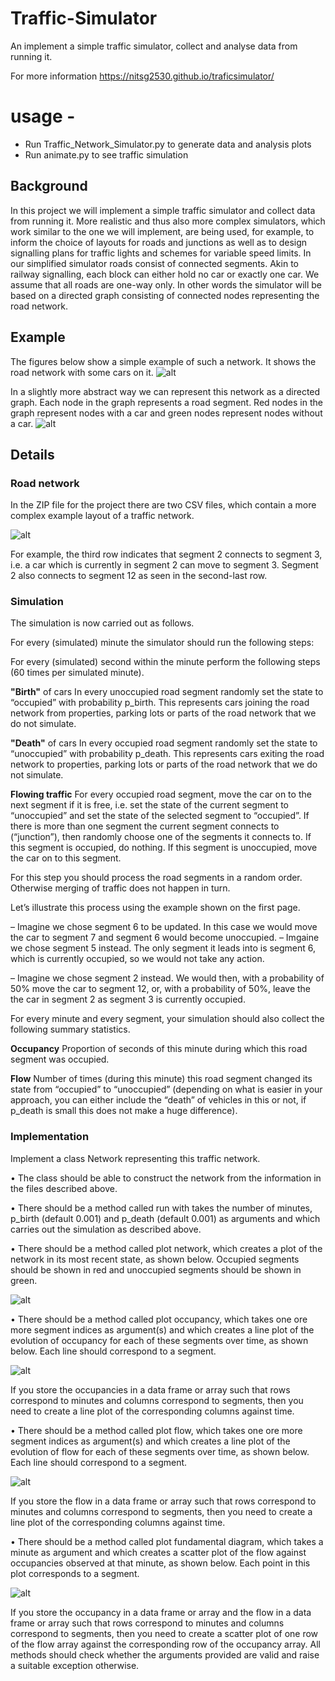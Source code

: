 # Traffic-Simulator
An implement a simple traffic simulator, collect and analyse data from running it. 

For more information https://nitsg2530.github.io/traficsimulator/
# **usage -**
* Run Traffic_Network_Simulator.py to generate data and analysis plots
* Run animate.py to see traffic simulation 
## Background
In this project we will implement a simple traffic simulator and collect data from running it. More realistic and thus also more
complex simulators, which work similar to the one we will implement, are being used, for example, to inform the choice of
layouts for roads and junctions as well as to design signalling plans for traffic lights and schemes for variable speed limits.
In our simplified simulator roads consist of connected segments. Akin to railway signalling, each block can either hold no car
or exactly one car. We assume that all roads are one-way only. In other words the simulator will be based on a directed graph
consisting of connected nodes representing the road network.

## Example
The figures below show a simple example of such a network. It shows the road network with some cars on it.
![alt](https://nitsg2530.github.io/images/TrafficSimulator/EG1.PNG)

In a slightly more abstract way we can represent this network as a directed graph. Each node in the graph represents a road
segment. Red nodes in the graph represent nodes with a car and green nodes represent nodes without a car.
![alt](https://nitsg2530.github.io/images/TrafficSimulator/EG2.PNG)

## Details
### Road network
In the ZIP file for the project there are two CSV files, which contain a more complex example layout of a traffic network.

![alt](https://nitsg2530.github.io/images/TrafficSimulator/Node_edges.PNG)

For example, the third row indicates that segment 2 connects to segment 3, i.e. a car which is currently in segment 2
can move to segment 3. Segment 2 also connects to segment 12 as seen in the second-last row.

### Simulation
The simulation is now carried out as follows.

For every (simulated) minute the simulator should run the following steps:

For every (simulated) second within the minute perform the following steps (60 times per simulated minute).

**"Birth"** of cars In every unoccupied road segment randomly set the state to “occupied” with probability p_birth. This
represents cars joining the road network from properties, parking lots or parts of the road network that we do not
simulate.

**"Death"** of cars In every occupied road segment randomly set the state to “unoccupied” with probability p_death. This
represents cars exiting the road network to properties, parking lots or parts of the road network that we do not
simulate.

**Flowing traffic** For every occupied road segment, move the car on to the next segment if it is free, i.e. set the state of
the current segment to “unoccupied” and set the state of the selected segment to “occupied”. If there is more than
one segment the current segment connects to (“junction”), then randomly choose one of the segments it connects
to. If this segment is occupied, do nothing. If this segment is unoccupied, move the car on to this segment.

For this step you should process the road segments in a random order. Otherwise merging of traffic does not
happen in turn.

Let’s illustrate this process using the example shown on the first page.

– Imagine we chose segment 6 to be updated. In this case we would move the car to segment 7 and segment
6 would become unoccupied.
– Imgaine we chose segment 5 instead. The only segment it leads into is segment 6, which is currently occupied,
so we would not take any action.

– Imagine we chose segment 2 instead. We would then, with a probability of 50% move the car to segment 12,
or, with a probability of 50%, leave the the car in segment 2 as segment 3 is currently occupied.

For every minute and every segment, your simulation should also collect the following summary statistics.

**Occupancy** Proportion of seconds of this minute during which this road segment was occupied.

**Flow** Number of times (during this minute) this road segment changed its state from “occupied” to “unoccupied” (depending
on what is easier in your approach, you can either include the “death” of vehicles in this or not, if p_death is small this does
not make a huge difference).

### Implementation
Implement a class Network representing this traffic network.

• The class should be able to construct the network from the information in the files described above.

• There should be a method called run with takes the number of minutes, p_birth (default 0.001) and p_death (default 0.001)
as arguments and which carries out the simulation as described above.

• There should be a method called plot network, which creates a plot of the network in its most recent state, as
shown below. Occupied segments should be shown in red and unoccupied segments should be shown in green.

![alt](https://nitsg2530.github.io/images/TrafficSimulator/network.PNG)

• There should be a method called plot occupancy, which takes one ore more segment indices as argument(s) and
which creates a line plot of the evolution of occupancy for each of these segments over time, as shown below. Each
line should correspond to a segment.

![alt](https://nitsg2530.github.io/images/TrafficSimulator/occupancy.PNG)

If you store the occupancies in a data frame or array such that rows correspond to minutes and columns correspond to
segments, then you need to create a line plot of the corresponding columns against time.

• There should be a method called plot flow, which takes one ore more segment indices as argument(s) and which
creates a line plot of the evolution of flow for each of these segments over time, as shown below. Each line should
correspond to a segment.

![alt](https://nitsg2530.github.io/images/TrafficSimulator/flow.PNG)

If you store the flow in a data frame or array such that rows correspond to minutes and columns correspond to segments,
then you need to create a line plot of the corresponding columns against time.

• There should be a method called plot fundamental diagram, which takes a minute as argument and which creates a scatter plot of the flow against occupancies observed at that minute, as shown below. Each point in this plot
corresponds to a segment.

![alt](https://nitsg2530.github.io/images/TrafficSimulator/fundamental.PNG)

If you store the occupancy in a data frame or array and the flow in a data frame or array such that rows correspond
to minutes and columns correspond to segments, then you need to create a scatter plot of one row of the flow array
against the corresponding row of the occupancy array.
All methods should check whether the arguments provided are valid and raise a suitable exception otherwise.

